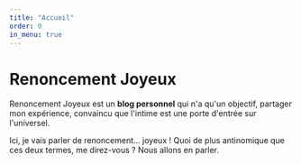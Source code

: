 ```yaml
---
title: "Accueil"
order: 0
in_menu: true
---
```

# Renoncement Joyeux

Renoncement Joyeux est un **blog personnel** qui n'a qu'un objectif, partager mon expérience, convaincu que l'intime est une porte d'entrée sur l'universel.

Ici, je vais parler de renoncement... joyeux ! Quoi de plus antinomique que ces deux termes, me direz-vous ?
Nous allons en parler. 